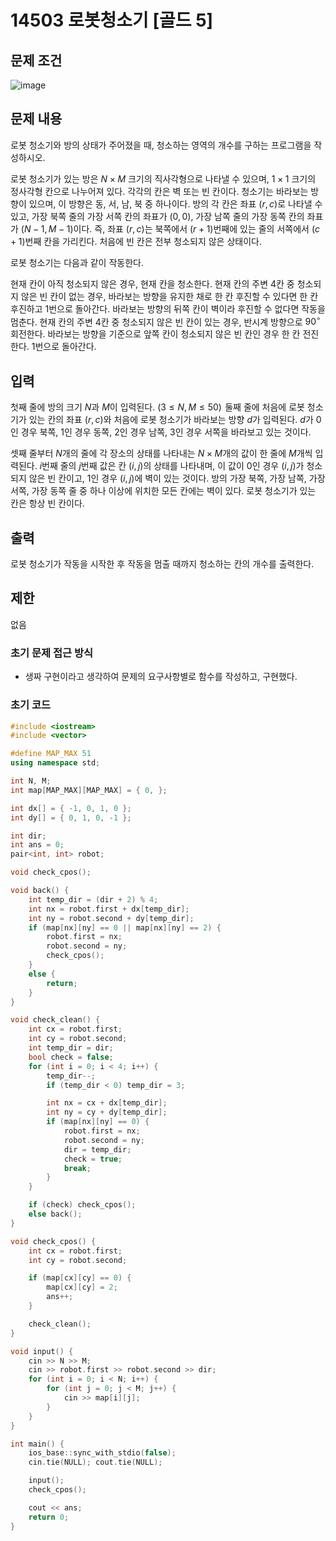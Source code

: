 # 14503 로봇청소기 [골드 5]
## 문제 조건
![image](https://github.com/WoogiBoogi1129/CodingTest/assets/110087545/8c2c1f80-2e36-4d2b-8bec-8bf799476076)
## 문제 내용
로봇 청소기와 방의 상태가 주어졌을 때, 청소하는 영역의 개수를 구하는 프로그램을 작성하시오.

로봇 청소기가 있는 방은 
$N \times M$ 크기의 직사각형으로 나타낼 수 있으며, 
$1 \times 1$ 크기의 정사각형 칸으로 나누어져 있다. 각각의 칸은 벽 또는 빈 칸이다. 청소기는 바라보는 방향이 있으며, 이 방향은 동, 서, 남, 북 중 하나이다. 방의 각 칸은 좌표 
$(r, c)$로 나타낼 수 있고, 가장 북쪽 줄의 가장 서쪽 칸의 좌표가 
$(0, 0)$, 가장 남쪽 줄의 가장 동쪽 칸의 좌표가 
$(N-1, M-1)$이다. 즉, 좌표 
$(r, c)$는 북쪽에서 
$(r+1)$번째에 있는 줄의 서쪽에서 
$(c+1)$번째 칸을 가리킨다. 처음에 빈 칸은 전부 청소되지 않은 상태이다.

로봇 청소기는 다음과 같이 작동한다.

현재 칸이 아직 청소되지 않은 경우, 현재 칸을 청소한다.
현재 칸의 주변 
$4$칸 중 청소되지 않은 빈 칸이 없는 경우,
바라보는 방향을 유지한 채로 한 칸 후진할 수 있다면 한 칸 후진하고 1번으로 돌아간다.
바라보는 방향의 뒤쪽 칸이 벽이라 후진할 수 없다면 작동을 멈춘다.
현재 칸의 주변 
$4$칸 중 청소되지 않은 빈 칸이 있는 경우,
반시계 방향으로 
$90^\circ$ 회전한다.
바라보는 방향을 기준으로 앞쪽 칸이 청소되지 않은 빈 칸인 경우 한 칸 전진한다.
1번으로 돌아간다.
## 입력
첫째 줄에 방의 크기 
$N$과 
$M$이 입력된다. 
$(3 \le N, M \le 50)$  둘째 줄에 처음에 로봇 청소기가 있는 칸의 좌표 
$(r, c)$와 처음에 로봇 청소기가 바라보는 방향 
$d$가 입력된다. 
$d$가 
$0$인 경우 북쪽, 
$1$인 경우 동쪽, 
$2$인 경우 남쪽, 
$3$인 경우 서쪽을 바라보고 있는 것이다.

셋째 줄부터 
$N$개의 줄에 각 장소의 상태를 나타내는 
$N \times M$개의 값이 한 줄에 
$M$개씩 입력된다. 
$i$번째 줄의 
$j$번째 값은 칸 
$(i, j)$의 상태를 나타내며, 이 값이 
$0$인 경우 
$(i, j)$가 청소되지 않은 빈 칸이고, 
$1$인 경우 
$(i, j)$에 벽이 있는 것이다. 방의 가장 북쪽, 가장 남쪽, 가장 서쪽, 가장 동쪽 줄 중 하나 이상에 위치한 모든 칸에는 벽이 있다. 로봇 청소기가 있는 칸은 항상 빈 칸이다.
## 출력
로봇 청소기가 작동을 시작한 후 작동을 멈출 때까지 청소하는 칸의 개수를 출력한다.
## 제한
없음
### 초기 문제 접근 방식
- 생짜 구현이라고 생각하여 문제의 요구사항별로 함수를 작성하고, 구현했다.
### 초기 코드
```c++
#include <iostream>
#include <vector>

#define MAP_MAX 51
using namespace std;

int N, M;
int map[MAP_MAX][MAP_MAX] = { 0, };

int dx[] = { -1, 0, 1, 0 };
int dy[] = { 0, 1, 0, -1 };

int dir;
int ans = 0;
pair<int, int> robot;

void check_cpos();

void back() {
	int temp_dir = (dir + 2) % 4;
	int nx = robot.first + dx[temp_dir];
	int ny = robot.second + dy[temp_dir];
	if (map[nx][ny] == 0 || map[nx][ny] == 2) {
		robot.first = nx;
		robot.second = ny;
		check_cpos();
	}
	else {
		return;
	}
}

void check_clean() {
	int cx = robot.first;
	int cy = robot.second;
	int temp_dir = dir;
	bool check = false;
	for (int i = 0; i < 4; i++) {
		temp_dir--;
		if (temp_dir < 0) temp_dir = 3;

		int nx = cx + dx[temp_dir];
		int ny = cy + dy[temp_dir];
		if (map[nx][ny] == 0) {
			robot.first = nx;
			robot.second = ny;
			dir = temp_dir;
			check = true;
			break;
		}
	}

	if (check) check_cpos();
	else back();
}

void check_cpos() {
	int cx = robot.first;
	int cy = robot.second;

	if (map[cx][cy] == 0) {
		map[cx][cy] = 2;
		ans++;
	}

	check_clean();
}

void input() {
	cin >> N >> M;
	cin >> robot.first >> robot.second >> dir;
	for (int i = 0; i < N; i++) {
		for (int j = 0; j < M; j++) {
			cin >> map[i][j];
		}
	}
}

int main() {
	ios_base::sync_with_stdio(false);
	cin.tie(NULL); cout.tie(NULL);

	input();
	check_cpos();

	cout << ans;
	return 0;
}
```
